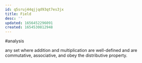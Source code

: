 ```yaml
---
id: q5sruj44qjjqd93qt7es3jx
title: Field
desc: ''
updated: 1656452296091
created: 1654530812948
---
```

#analysis

any set where addition and multiplication are well-defined and are commutative, associative, and obey the distributive property.
